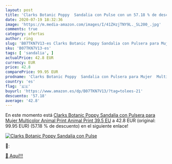 ```yaml
---
layout: post
title: 'Clarks Botanic Poppy  Sandalia con Pulse con un 57.18 % de descuento'
date: 2020-07-19 18:32:36
image: 'https://m.media-amazon.com/images/I/41ZHzjTNY9L._SL200_.jpg'
comments: true
category: ofertas
author: ring
slug: 'B07TKN7V13-es Clarks Botanic Poppy Sandalia con Pulsera para Mujer...'
sku: 'B07TKN7V13-es'
tags: [ 'sandalia', ]
actualPrice: 42.8 EUR
currency: EUR
price: 42.8
comparePrice: 99.95 EUR
prodname: 'Clarks Botanic Poppy  Sandalia con Pulsera para Mujer  Multicolor  Animal Print Animal Print   39.5 EU'
country: 'es'
flag: '🇪🇸'
buyurl: 'https://www.amazon.es/dp/B07TKN7V13/?tag=tolees-21'
descuento: '57.18'
average: '42.8'
---
```


En este momento está [Clarks Botanic Poppy  Sandalia con Pulsera para Mujer  Multicolor  Animal Print Animal Print   39.5 EU](https://www.amazon.es/dp/B07TKN7V13/?tag=tolees-21) a 42.8 EUR (original: 99.95 EUR) (57.18 %  de descuento) en el siguiente enlace!

[![Clarks Botanic Poppy  Sandalia con Pulse](https://m.media-amazon.com/images/I/41ZHzjTNY9L._SL200_.jpg)](https://www.amazon.es/dp/B07TKN7V13/?tag=tolees-21)

🔎:


[🛒 Aquí!!!](https://www.amazon.es/dp/B07TKN7V13/?tag=tolees-21)
